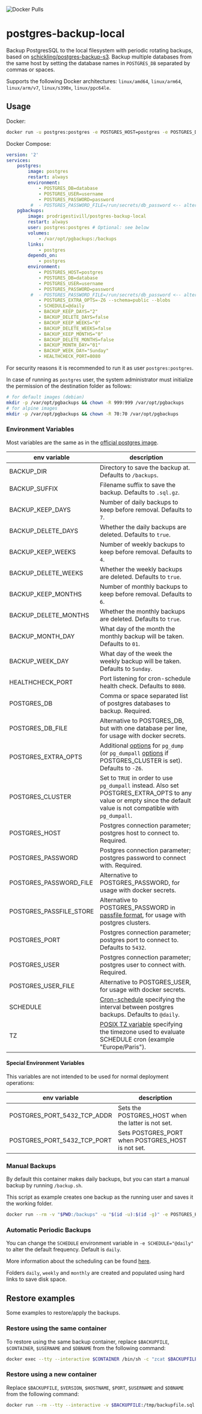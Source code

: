 ![Docker Pulls](https://img.shields.io/docker/pulls/atcommander/postgres-backup-local)

# postgres-backup-local

Backup PostgresSQL to the local filesystem with periodic rotating backups, based on [schickling/postgres-backup-s3](https://hub.docker.com/r/schickling/postgres-backup-s3/).
Backup multiple databases from the same host by setting the database names in `POSTGRES_DB` separated by commas or spaces.

Supports the following Docker architectures: `linux/amd64`, `linux/arm64`, `linux/arm/v7`, `linux/s390x`, `linux/ppc64le`.

## Usage

Docker:

```sh
docker run -u postgres:postgres -e POSTGRES_HOST=postgres -e POSTGRES_DB=dbname -e POSTGRES_USER=user -e POSTGRES_PASSWORD=password  prodrigestivill/postgres-backup-local
```

Docker Compose:

```yaml
version: '2'
services:
    postgres:
        image: postgres
        restart: always
        environment:
            - POSTGRES_DB=database
            - POSTGRES_USER=username
            - POSTGRES_PASSWORD=password
         #  - POSTGRES_PASSWORD_FILE=/run/secrets/db_password <-- alternative for POSTGRES_PASSWORD (to use with docker secrets)
    pgbackups:
        image: prodrigestivill/postgres-backup-local
        restart: always
        user: postgres:postgres # Optional: see below
        volumes:
            - /var/opt/pgbackups:/backups
        links:
            - postgres
        depends_on:
            - postgres
        environment:
            - POSTGRES_HOST=postgres
            - POSTGRES_DB=database
            - POSTGRES_USER=username
            - POSTGRES_PASSWORD=password
         #  - POSTGRES_PASSWORD_FILE=/run/secrets/db_password <-- alternative for POSTGRES_PASSWORD (to use with docker secrets)
            - POSTGRES_EXTRA_OPTS=-Z6 --schema=public --blobs
            - SCHEDULE=@daily
            - BACKUP_KEEP_DAYS="2"
            - BACKUP_DELETE_DAYS=false
            - BACKUP_KEEP_WEEKS="0"
            - BACKUP_DELETE_WEEKS=false
            - BACKUP_KEEP_MONTHS="0"
            - BACKUP_DELETE_MONTHS=false
            - BACKUP_MONTH_DAY="01"
            - BACKUP_WEEK_DAY="Sunday"
            - HEALTHCHECK_PORT=8080
```

For security reasons it is recommended to run it as user `postgres:postgres`.

In case of running as `postgres` user, the system administrator must initialize the permission of the destination folder as follows:
```sh
# for default images (debian)
mkdir -p /var/opt/pgbackups && chown -R 999:999 /var/opt/pgbackups
# for alpine images
mkdir -p /var/opt/pgbackups && chown -R 70:70 /var/opt/pgbackups
```

### Environment Variables

Most variables are the same as in the [official postgres image](https://hub.docker.com/_/postgres/).

| env variable            | description                                                                                                                                                                                                                                             |
| ----------------------- | ------------------------------------------------------------------------------------------------------------------------------------------------------------------------------------------------------------------------------------------------------- |
| BACKUP_DIR              | Directory to save the backup at. Defaults to `/backups`.                                                                                                                                                                                                |
| BACKUP_SUFFIX           | Filename suffix to save the backup. Defaults to `.sql.gz`.                                                                                                                                                                                              |
| BACKUP_KEEP_DAYS        | Number of daily backups to keep before removal. Defaults to `7`.                                                                                                                                                                                        |
| BACKUP_DELETE_DAYS      | Whether the daily backups are deleted. Defaults to `true`.                                                                                                                                                                                              |
| BACKUP_KEEP_WEEKS       | Number of weekly backups to keep before removal. Defaults to `4`.                                                                                                                                                                                       |
| BACKUP_DELETE_WEEKS     | Whether the weekly backups are deleted. Defaults to `true`.                                                                                                                                                                                             |
| BACKUP_KEEP_MONTHS      | Number of monthly backups to keep before removal. Defaults to `6`.                                                                                                                                                                                      |
| BACKUP_DELETE_MONTHS    | Whether the monthly backups are deleted. Defaults to `true`.                                                                                                                                                                                            |
| BACKUP_MONTH_DAY        | What day of the month the monthly backup will be taken. Defaults to `01`.                                                                                                                                                                               |
| BACKUP_WEEK_DAY         | What day of the week the weekly backup will be taken. Defaults to `Sunday`.                                                                                                                                                                             |
| HEALTHCHECK_PORT        | Port listening for cron-schedule health check. Defaults to `8080`.                                                                                                                                                                                      |
| POSTGRES_DB             | Comma or space separated list of postgres databases to backup. Required.                                                                                                                                                                                |
| POSTGRES_DB_FILE        | Alternative to POSTGRES_DB, but with one database per line, for usage with docker secrets.                                                                                                                                                              |
| POSTGRES_EXTRA_OPTS     | Additional [options](https://www.postgresql.org/docs/12/app-pgdump.html#PG-DUMP-OPTIONS) for `pg_dump` (or `pg_dumpall` [options](https://www.postgresql.org/docs/12/app-pg-dumpall.html#id-1.9.4.13.6) if POSTGRES_CLUSTER is set). Defaults to `-Z6`. |
| POSTGRES_CLUSTER        | Set to `TRUE` in order to use `pg_dumpall` instead. Also set POSTGRES_EXTRA_OPTS to any value or empty since the default value is not compatible with `pg_dumpall`.                                                                                     |
| POSTGRES_HOST           | Postgres connection parameter; postgres host to connect to. Required.                                                                                                                                                                                   |
| POSTGRES_PASSWORD       | Postgres connection parameter; postgres password to connect with. Required.                                                                                                                                                                             |
| POSTGRES_PASSWORD_FILE  | Alternative to POSTGRES_PASSWORD, for usage with docker secrets.                                                                                                                                                                                        |
| POSTGRES_PASSFILE_STORE | Alternative to POSTGRES_PASSWORD in [passfile format](https://www.postgresql.org/docs/12/libpq-pgpass.html#LIBPQ-PGPASS), for usage with postgres clusters.                                                                                             |
| POSTGRES_PORT           | Postgres connection parameter; postgres port to connect to. Defaults to `5432`.                                                                                                                                                                         |
| POSTGRES_USER           | Postgres connection parameter; postgres user to connect with. Required.                                                                                                                                                                                 |
| POSTGRES_USER_FILE      | Alternative to POSTGRES_USER, for usage with docker secrets.                                                                                                                                                                                            |
| SCHEDULE                | [Cron-schedule](http://godoc.org/github.com/robfig/cron#hdr-Predefined_schedules) specifying the interval between postgres backups. Defaults to `@daily`.                                                                                               |
| TZ                      | [POSIX TZ variable](https://www.gnu.org/software/libc/manual/html_node/TZ-Variable.html) specifying the timezone used to evaluate SCHEDULE cron (example "Europe/Paris").                                                                               |

#### Special Environment Variables

This variables are not intended to be used for normal deployment operations:

| env variable                | description                                        |
| --------------------------- | -------------------------------------------------- |
| POSTGRES_PORT_5432_TCP_ADDR | Sets the POSTGRES_HOST when the latter is not set. |
| POSTGRES_PORT_5432_TCP_PORT | Sets POSTGRES_PORT when POSTGRES_HOST is not set.  |

### Manual Backups

By default this container makes daily backups, but you can start a manual backup by running `/backup.sh`.

This script as example creates one backup as the running user and saves it the working folder.

```sh
docker run --rm -v "$PWD:/backups" -u "$(id -u):$(id -g)" -e POSTGRES_HOST=postgres -e POSTGRES_DB=dbname -e POSTGRES_USER=user -e POSTGRES_PASSWORD=password  prodrigestivill/postgres-backup-local /backup.sh
```

### Automatic Periodic Backups

You can change the `SCHEDULE` environment variable in `-e SCHEDULE="@daily"` to alter the default frequency. Default is `daily`.

More information about the scheduling can be found [here](http://godoc.org/github.com/robfig/cron#hdr-Predefined_schedules).

Folders `daily`, `weekly` and `monthly` are created and populated using hard links to save disk space.

## Restore examples

Some examples to restore/apply the backups.

### Restore using the same container

To restore using the same backup container, replace `$BACKUPFILE`, `$CONTAINER`, `$USERNAME` and `$DBNAME` from the following command:

```sh
docker exec --tty --interactive $CONTAINER /bin/sh -c "zcat $BACKUPFILE | psql --username=$USERNAME --dbname=$DBNAME -W"
```

### Restore using a new container

Replace `$BACKUPFILE`, `$VERSION`, `$HOSTNAME`, `$PORT`, `$USERNAME` and `$DBNAME` from the following command:

```sh
docker run --rm --tty --interactive -v $BACKUPFILE:/tmp/backupfile.sql.gz postgres:$VERSION /bin/sh -c "zcat /tmp/backupfile.sql.gz | psql --host=$HOSTNAME --port=$PORT --username=$USERNAME --dbname=$DBNAME -W"
```
